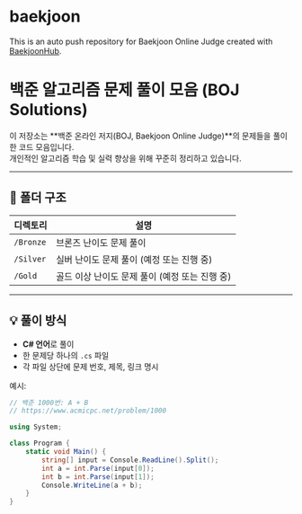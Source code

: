 # baekjoon
This is an auto push repository for Baekjoon Online Judge created with [BaekjoonHub](https://github.com/BaekjoonHub/BaekjoonHub).
# 백준 알고리즘 문제 풀이 모음 (BOJ Solutions)

이 저장소는 **백준 온라인 저지(BOJ, Baekjoon Online Judge)**의 문제들을 풀이한 코드 모음입니다.  
개인적인 알고리즘 학습 및 실력 향상을 위해 꾸준히 정리하고 있습니다.

---

## 📁 폴더 구조

| 디렉토리 | 설명 |
|----------|------|
| `/Bronze` | 브론즈 난이도 문제 풀이 |
| `/Silver` | 실버 난이도 문제 풀이 (예정 또는 진행 중) |
| `/Gold` | 골드 이상 난이도 문제 풀이 (예정 또는 진행 중) |

---

## 💡 풀이 방식

- **C# 언어**로 풀이
- 한 문제당 하나의 `.cs` 파일
- 각 파일 상단에 문제 번호, 제목, 링크 명시

예시:
```csharp
// 백준 1000번: A + B
// https://www.acmicpc.net/problem/1000

using System;

class Program {
    static void Main() {
        string[] input = Console.ReadLine().Split();
        int a = int.Parse(input[0]);
        int b = int.Parse(input[1]);
        Console.WriteLine(a + b);
    }
}
